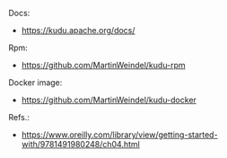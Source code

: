 Docs:
- https://kudu.apache.org/docs/

Rpm:
- https://github.com/MartinWeindel/kudu-rpm

Docker image:
- https://github.com/MartinWeindel/kudu-docker


Refs.:
- https://www.oreilly.com/library/view/getting-started-with/9781491980248/ch04.html

